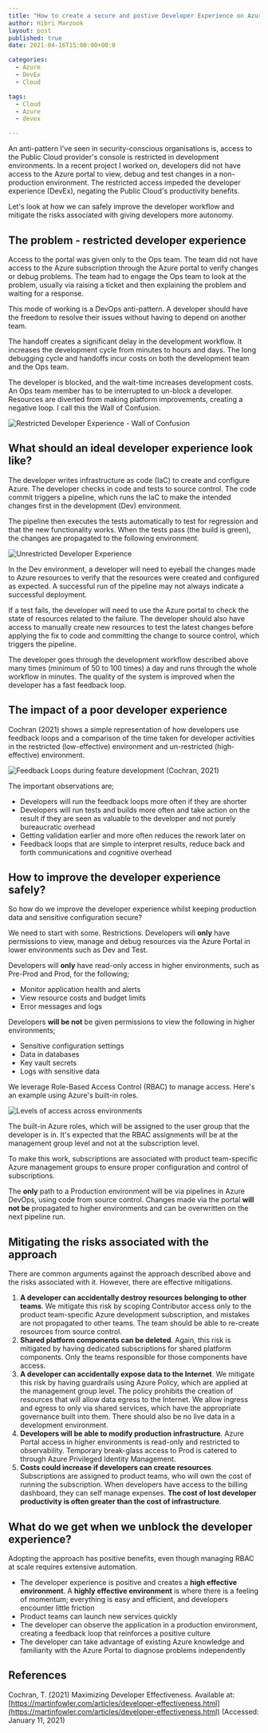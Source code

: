 ```yaml
---
title: "How to create a secure and postive Developer Experience on Azure"
author: Hibri Marzook
layout: post
published: true
date: 2021-04-16T15:00:00+00:0

categories:
  - Azure
  - DevEx
  - Cloud

tags:
  - Cloud
  - Azure
  - devex

---
```


An anti-pattern I've seen in security-conscious organisations is, access to the Public Cloud provider's console is restricted in development environments. In a recent project I worked on, developers did not have access to the Azure portal to view, debug and test changes in a non-production environment. The restricted access impeded the developer experience (DevEx), negating the Public Cloud's productivity benefits. 

Let's look at how we can safely improve the developer workflow and mitigate the risks associated with giving developers more autonomy.

## The problem - restricted developer experience

Access to the portal was given only to the Ops team. The team did not have access to the Azure subscription through the Azure portal to verify changes or debug problems. The team had to engage the Ops team to look at the problem, usually via raising a ticket and then explaining the problem and waiting for a response. 

This mode of working is a DevOps anti-pattern. A developer should have the freedom to resolve their issues without having to depend on another team.

The handoff creates a significant delay in the development workflow. It increases the development cycle from minutes to hours and days. The long debugging cycle and handoffs incur costs on both the development team and the Ops team. 

The developer is blocked, and the wait-time increases development costs. An Ops team member has to be interrupted to un-block a developer. Resources are diverted from making platform improvements, creating a negative loop. I call this the Wall of Confusion.

![Restricted Developer Experience - Wall of Confusion](/public/images/2021-04-16-wall-of-confusion.png)


## What should an ideal developer experience look like?

The developer writes infrastructure as code (IaC) to create and configure Azure. The developer checks in code and tests to source control. The code commit triggers a pipeline, which runs the IaC to make the intended changes first in the development (Dev) environment.

The pipeline then executes the tests automatically to test for regression and that the new functionality works. When the tests pass (the build is green), the changes are propagated to the following environment. 

![Unrestricted Developer Experience](/public/images/2021-04-16-dev-workflow.png)

In the Dev environment, a developer will need to eyeball the changes made to Azure resources to verify that the resources were created and configured as expected. 
A successful run of the pipeline may not always indicate a successful deployment. 

If a test fails, the developer will need to use the Azure portal to check the state of resources related to the failure. The developer should also have access to manually create new resources to test the latest changes before applying the fix to code and committing the change to source control, which triggers the pipeline.

The developer goes through the development workflow described above many times (minimum of 50 to 100 times) a day and runs through the whole workflow in minutes. The quality of the system is improved when the developer has a fast feedback loop.

## The impact of a poor developer experience

Cochran (2021) shows a simple representation of how developers use feedback loops and a comparison of the time taken for developer activities in the restricted (low-effective) environment and un-restricted (high-effective) environment. 

![Feedback Loops during feature development (Cochran, 2021)](/public/images/2021-04-16-feedback-loops.png)

The important observations are;

* Developers will run the feedback loops more often if they are shorter
* Developers will run tests and builds more often and take action on the result if they are seen as valuable to the developer and not purely bureaucratic overhead
* Getting validation earlier and more often reduces the rework later on
* Feedback loops that are simple to interpret results, reduce back and forth communications and cognitive overhead

## How to improve the developer experience safely?
So how do we improve the developer experience whilst keeping production data and sensitive configuration secure?

We need to start with some. Restrictions.
Developers will **only** have permissions to view, manage and debug resources via the Azure Portal in lower environments such as Dev and Test. 

Developers will **only** have read-only access in higher environments, such as Pre-Prod and Prod, for the following;

* Monitor application health and alerts
* View resource costs and budget limits
* Error messages and logs

Developers **will be not** be given permissions to view the following in higher environments;
 
* Sensitive configuration settings
* Data in databases
* Key vault secrets 
* Logs with sensitive data

We leverage Role-Based Access Control (RBAC) to manage access. Here's an example using Azure's built-in roles.

![Levels of access across environments](/public/images/2021-04-16-portal-subscription-rbac.png)

The built-in Azure roles, which will be assigned to the user group that the developer is in. It's expected that the RBAC assignments will be at the management group level and not at the subscription level.

To make this work, subscriptions are associated with product team-specific Azure management groups to ensure proper configuration and control of subscriptions.

The **only** path to a Production environment will be via pipelines in Azure DevOps, using code from source control. Changes made via the portal **will not be** propagated to higher environments and can be overwritten on the next pipeline run.

## Mitigating the risks associated with the approach

There are common arguments against the approach described above and the risks associated with it. However, there are effective mitigations.

1. **A developer can accidentally destroy resources belonging to other teams**. We mitigate this risk by scoping Contributor access only to the product team-specific Azure development subscription, and mistakes are not propagated to other teams. The team should be able to re-create resources from source control.
2. **Shared platform components can be deleted**. Again, this risk is mitigated by having dedicated subscriptions for shared platform components. Only the teams responsible for those components have access.
3. **A developer can accidentally expose data to the Internet**. We mitigate this risk by having guardrails using Azure Policy, which are applied at the management group level. The policy prohibits the creation of resources that will allow data egress to the Internet. We allow ingress and egress to only via shared services, which have the appropriate governance built into them. There should also be no live data in a development environment.
4. **Developers will be able to modify production infrastructure**.  Azure Portal access in higher environments is read-only and restricted to observability. Temporary break-glass access to Prod is catered to through Azure Privileged Identity Management.
5. **Costs could increase if developers can create resources**. Subscriptions are assigned to product teams, who will own the cost of running the subscription. When developers have access to the billing dashboard, they can self manage expenses. **The cost of lost developer productivity is often greater than the cost of infrastructure**.

## What do we get when we unblock the developer experience?

Adopting the approach has positive benefits, even though managing RBAC at scale requires extensive automation.

* The developer experience is positive and creates a **high effective environment**. A **highly effective environment** is where there is a feeling of momentum; everything is easy and efficient, and developers encounter little friction
* Product teams can launch new services quickly
* The developer can observe the application in a production environment, creating a feedback loop that reinforces a positive culture
* The developer can take advantage of existing Azure knowledge and familiarity with the Azure Portal to diagnose problems independently

## References

Cochran, T. (2021) Maximizing Developer Effectiveness. Available at: [https://martinfowler.com/articles/developer-effectiveness.html](https://martinfowler.com/articles/developer-effectiveness.html) (Accessed: January 11, 2021)

